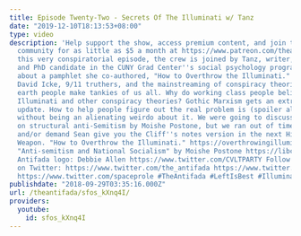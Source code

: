 ```yaml
---
title: Episode Twenty-Two - Secrets Of The Illuminati w/ Tanz
date: "2019-12-10T18:13:53+08:00"
type: video
description: 'Help support the show, access premium content, and join the Antifada
  community for as little as $5 a month at https://www.patreon.com/theantifada In
  this very conspiratorial episode, the crew is joined by Tanz, writer, researcher,
  and PhD candidate in the CUNY Grad Center''s social psychology program, to talk
  about a pamphlet she co-authored, "How to Overthrow the Illuminati." Alex Jones,
  David Icke, 9/11 truthers, and the mainstreaming of conspiracy theories. The flat
  earth people make tankies of us all. Why do working class people believe in the
  Illuminati and other conspiracy theories? Gothic Marxism gets an extraterrestrial
  update. How to help people figure out the real problem is (spoiler alert!) capitalism
  without being an alienating weirdo about it. We were going to discuss an article
  on structural anti-Semitism by Moishe Postone, but we ran out of time. Read it here,
  and/or demand Sean give you the Cliff''s notes version in the next History is a
  Weapon. "How to Overthrow the Illuminati." https://overthrowingilluminati.wordpress.com/
  "Anti-semitism and National Socialism" by Moishe Postone https://libcom.org/library/anti-semitism-national-socialism-moishe-postone
  Antifada logo: Debbie Allen https://www.twitter.com/CVLTPARTY Follow the AF crew
  on Twitter: https://www.twitter.com/the_antifada https://www.twitter.com/jamie_elizabeth
  https://www.twitter.com/spaceprole #TheAntifada #LeftIsBest #Illuminati'
publishdate: "2018-09-29T03:35:16.000Z"
url: /theantifada/sfos_kXnq4I/
providers:
  youtube:
    id: sfos_kXnq4I
---
```

